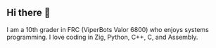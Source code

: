 ## Hi there 👋

I am a 10th grader in FRC (ViperBots Valor 6800) who enjoys systems programming. I love coding in Zig, Python, C++, C, and Assembly.
